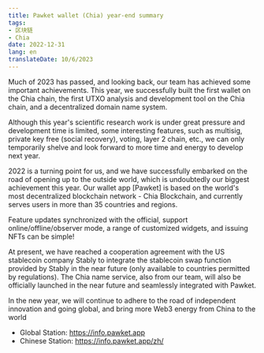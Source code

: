 ```yaml
---
title: Pawket wallet (Chia) year-end summary
tags:
- 区块链
- Chia
date: 2022-12-31
lang: en
translateDate: 10/6/2023
---
```


Much of 2023 has passed, and looking back, our team has achieved some important achievements. This year, we successfully built the first wallet on the Chia chain, the first UTXO analysis and development tool on the Chia chain, and a decentralized domain name system.

Although this year's scientific research work is under great pressure and development time is limited, some interesting features, such as multisig, private key free (social recovery), voting, layer 2 chain, etc., we can only temporarily shelve and look forward to more time and energy to develop next year.

2022 is a turning point for us, and we have successfully embarked on the road of opening up to the outside world, which is undoubtedly our biggest achievement this year. Our wallet app [Pawket] is based on the world's most decentralized blockchain network - Chia Blockchain, and currently serves users in more than 35 countries and regions.

Feature updates synchronized with the official, support online/offline/observer mode, a range of customized widgets, and issuing NFTs can be simple!

At present, we have reached a cooperation agreement with the US stablecoin company Stably to integrate the stablecoin swap function provided by Stably in the near future (only available to countries permitted by regulations). The Chia name service, also from our team, will also be officially launched in the near future and seamlessly integrated with Pawket.

In the new year, we will continue to adhere to the road of independent innovation and going global, and bring more Web3 energy from China to the world

- Global Station: https://info.pawket.app
- Chinese Station: https://info.pawket.app/zh/